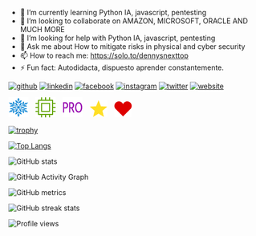 
- 🌱 I’m currently learning Python IA, javascript, pentesting 
- 👯 I’m looking to collaborate on AMAZON, MICROSOFT, ORACLE AND MUCH MORE  
- 🤔 I’m looking for help with Python IA, javascript, pentesting 
- 💬 Ask me about How to mitigate risks in physical and cyber security 
- 📫 How to reach me: https://solo.to/dennysnexttop 
- ⚡ Fun fact: Autodidacta, dispuesto aprender constantemente. 


[<img src='https://cdn.jsdelivr.net/npm/simple-icons@3.0.1/icons/github.svg' alt='github' height='40'>](https://github.com/Dennysnexttop)  [<img src='https://cdn.jsdelivr.net/npm/simple-icons@3.0.1/icons/linkedin.svg' alt='linkedin' height='40'>](https://www.linkedin.com/in/https://www.linkedin.com/in/denis-bonilla-a22751219/)  [<img src='https://cdn.jsdelivr.net/npm/simple-icons@3.0.1/icons/facebook.svg' alt='facebook' height='40'>](https://www.facebook.com/https://www.facebook.com/denis.bonilla.7792)  [<img src='https://cdn.jsdelivr.net/npm/simple-icons@3.0.1/icons/instagram.svg' alt='instagram' height='40'>](https://www.instagram.com/Dennysnexttop/)  [<img src='https://cdn.jsdelivr.net/npm/simple-icons@3.0.1/icons/twitter.svg' alt='twitter' height='40'>](https://twitter.com/Bonillacarioca)  [<img src='https://cdn.jsdelivr.net/npm/simple-icons@3.0.1/icons/icloud.svg' alt='website' height='40'>](https://solo.to/dennysnexttop)  

<a href='https://archiveprogram.github.com/'><img src='https://raw.githubusercontent.com/acervenky/animated-github-badges/master/assets/acbadge.gif' width='40' height='40'></a> <a href='https://docs.github.com/en/developers'><img src='https://raw.githubusercontent.com/acervenky/animated-github-badges/master/assets/devbadge.gif' width='40' height='40'></a> <a href='https://github.com/pricing'><img src='https://raw.githubusercontent.com/acervenky/animated-github-badges/master/assets/pro.gif' width='40' height='40'></a> <a href='https://stars.github.com/'><img src='https://raw.githubusercontent.com/acervenky/animated-github-badges/master/assets/starbadge.gif' width='35' height='35'></a> <a href='https://docs.github.com/en/github/supporting-the-open-source-community-with-github-sponsors'><img src='https://raw.githubusercontent.com/acervenky/animated-github-badges/master/assets/sponsorbadge.gif' width='35' height='35'></a> 

[![trophy](https://github-profile-trophy.vercel.app/?username=Dennysnexttop)](https://github.com/ryo-ma/github-profile-trophy)

[![Top Langs](https://github-readme-stats.vercel.app/api/top-langs/?username=Dennysnexttop)](https://github.com/anuraghazra/github-readme-stats)

![GitHub stats](https://github-readme-stats.vercel.app/api?username=Dennysnexttop&show_icons=true&count_private=true)  

![GitHub Activity Graph](https://activity-graph.herokuapp.com/graph?username=Dennysnexttop)  

![GitHub metrics](https://metrics.lecoq.io/Dennysnexttop)  

![GitHub streak stats](https://github-readme-streak-stats.herokuapp.com/?user=Dennysnexttop)  

![Profile views](https://gpvc.arturio.dev/Dennysnexttop)                                            

